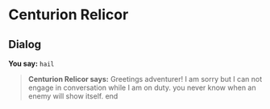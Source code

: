 # Centurion Relicor
## Dialog

**You say:** `hail`



>**Centurion Relicor says:** Greetings adventurer! I am sorry but I can not engage in conversation while I am on duty. you never know when an enemy will show itself.
end
